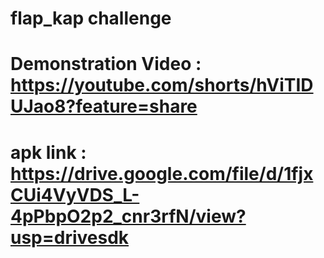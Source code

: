# flap_kap challenge 

# Demonstration Video : https://youtube.com/shorts/hViTIDUJao8?feature=share

# apk link : https://drive.google.com/file/d/1fjxCUi4VyVDS_L-4pPbpO2p2_cnr3rfN/view?usp=drivesdk
